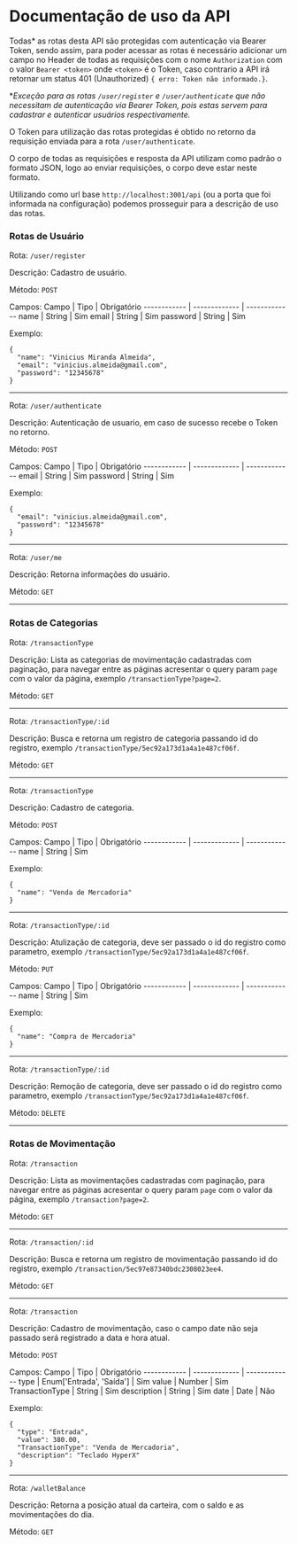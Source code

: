 # Documentação de uso da API
Todas* as rotas desta API são protegidas com autenticação via Bearer Token, sendo assim, para poder acessar as rotas é necessário adicionar um campo no Header de todas as requisições com o nome `Authorization` com o valor `Bearer <token>` onde `<token>` é o Token, caso contrario a API irá retornar um status 401 (Unauthorized) `{ erro: Token não informado.}`.

*_Exceção para as rotas `/user/register` e `/user/authenticate` que não necessitam de autenticação via Bearer Token, pois estas servem para cadastrar e autenticar usuários respectivamente._

O Token para utilização das rotas protegidas é obtido no retorno da requisição enviada para a rota `/user/authenticate`.

O corpo de todas as requisições e resposta da API utilizam como padrão o formato JSON, logo ao enviar requisições, o corpo deve estar neste formato.

Utilizando como url base `http://localhost:3001/api` (ou a porta que foi informada na configuração) podemos prosseguir para a descrição de uso das rotas.

### Rotas de Usuário
Rota: `/user/register`

Descrição: Cadastro de usuário.

Método: `POST`

Campos:
Campo | Tipo | Obrigatório
------------ | ------------- | -------------
name | String | Sim
email | String | Sim
password | String | Sim

Exemplo:
```
{
  "name": "Vinicius Miranda Almeida",
  "email": "vinicius.almeida@gmail.com",
  "password": "12345678"
}
```
---
Rota: `/user/authenticate`

Descrição: Autenticação de usuario, em caso de sucesso recebe o Token no retorno.

Método: `POST`

Campos:
Campo | Tipo | Obrigatório
------------ | ------------- | -------------
email | String | Sim
password | String | Sim

Exemplo:
```
{
  "email": "vinicius.almeida@gmail.com",
  "password": "12345678"
}
```
---
Rota: `/user/me`

Descrição: Retorna informações do usuário.

Método: `GET`

---

### Rotas de Categorias
Rota: `/transactionType`

Descrição: Lista as categorias de movimentação cadastradas com paginação, para navegar entre as páginas acresentar o query param `page` com o valor da página, exemplo `/transactionType?page=2`.

Método: `GET`

---
Rota: `/transactionType/:id`

Descrição: Busca e retorna um registro de categoria passando id do registro, exemplo `/transactionType/5ec92a173d1a4a1e487cf06f`.

Método: `GET`

---
Rota: `/transactionType`

Descrição: Cadastro de categoria.

Método: `POST`

Campos:
Campo | Tipo | Obrigatório
------------ | ------------- | -------------
name | String | Sim

Exemplo:
```
{
  "name": "Venda de Mercadoria"
}
```
---
Rota: `/transactionType/:id`

Descrição: Atulização de categoria, deve ser passado o id do registro como parametro, exemplo `/transactionType/5ec92a173d1a4a1e487cf06f`.

Método: `PUT`

Campos:
Campo | Tipo | Obrigatório
------------ | ------------- | -------------
name | String | Sim

Exemplo:
```
{
  "name": "Compra de Mercadoria"
}
```
---
Rota: `/transactionType/:id`

Descrição: Remoção de categoria, deve ser passado o id do registro como parametro, exemplo `/transactionType/5ec92a173d1a4a1e487cf06f`.

Método: `DELETE`

---
### Rotas de Movimentação
Rota: `/transaction`

Descrição: Lista as movimentações cadastradas com paginação, para navegar entre as páginas acresentar o query param `page` com o valor da página, exemplo `/transaction?page=2`.

Método: `GET`

---
Rota: `/transaction/:id`

Descrição: Busca e retorna um registro de movimentação passando id do registro, exemplo `/transaction/5ec97e87340bdc2308023ee4`.

Método: `GET`

---
Rota: `/transaction`

Descrição: Cadastro de movimentação, caso o campo date não seja passado será registrado a data e hora atual.

Método: `POST`

Campos:
Campo | Tipo | Obrigatório
------------ | ------------- | -------------
type | Enum['Entrada', 'Saída'] | Sim
value | Number | Sim
TransactionType | String | Sim
description | String | Sim
date | Date | Não

Exemplo:
```
{
  "type": "Entrada",
  "value": 380.00,
  "TransactionType": "Venda de Mercadoria",
  "description": "Teclado HyperX"
}
```
---

Rota: `/walletBalance`

Descrição: Retorna a posição atual da carteira, com o saldo e as movimentações do dia.

Método: `GET`
